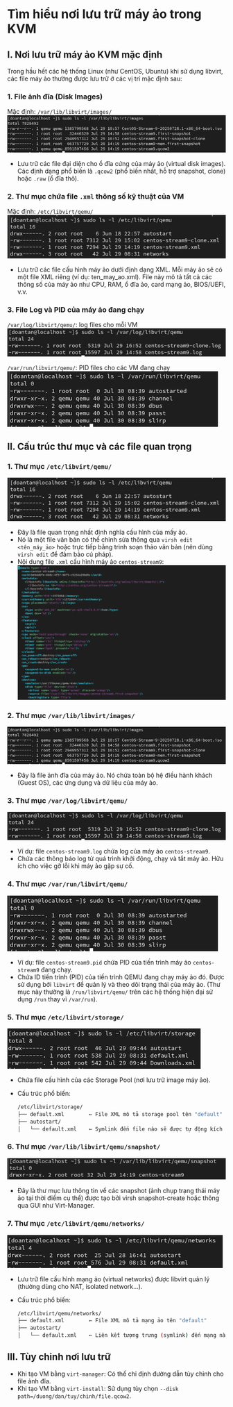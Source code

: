 # Tìm hiểu nơi lưu trữ máy ảo trong KVM

## I. Nơi lưu trữ máy ảo KVM mặc định

Trong hầu hết các hệ thống Linux (như CentOS, Ubuntu) khi sử dụng libvirt, các file máy ảo thường được lưu trữ ở các vị trí mặc định sau:

### 1. File ảnh đĩa (Disk Images)

Mặc định: `/var/lib/libvirt/images/`
![disk images](./images/disk_images.png)

- Lưu trữ các file đại diện cho ổ đĩa cứng của máy ảo (virtual disk images). Các định dạng phổ biến là `.qcow2` (phổ biến nhất, hỗ trợ snapshot, clone) hoặc `.raw` (ổ đĩa thô).

### 2. Thư mục chứa file `.xml` thông số kỹ thuật của VM

Mặc định: `/etc/libvirt/qemu/`
![XML files](./images/xml_file.png)

- Lưu trữ các file cấu hình máy ảo dưới định dạng XML. Mỗi máy ảo sẽ có một file XML riêng (ví dụ: ten_may_ao.xml). File này mô tả tất cả các thông số của máy ảo như CPU, RAM, ổ đĩa ảo, card mạng ảo, BIOS/UEFI, v.v.

### 3. File Log và PID của máy ảo đang chạy

`/var/log/libvirt/qemu/`: log files cho mỗi VM
![log files](./images/log_file.png)

`/var/run/libvirt/qemu/`: PID files cho các VM đang chạy
![PID files](./images/pid_file.png)

## II. Cấu trúc thư mục và các file quan trọng

### 1. Thư mục `/etc/libvirt/qemu/`

![XML files](./images/xml_file.png)

- Đây là file quan trọng nhất định nghĩa cấu hình của mấy ảo.
- Nó là một file văn bản có thể chỉnh sửa thông qua `virsh edit <tên_máy_ảo>` hoặc trực tiếp bằng trình soạn thảo văn bản (nên dùng `virsh edit` để đảm bảo cú pháp).
- Nội dung file `.xml` cấu hình máy ảo `centos-stream9`:
  ![centos-stream9.xml](./images/xml_content.png)

### 2. Thư mục `/var/lib/libvirt/images/`

![disk images](./images/disk_images.png)

- Đây là file ảnh đĩa của máy ảo. Nó chứa toàn bộ hệ điều hành khách (Guest OS), các ứng dụng và dữ liệu của máy ảo.

### 3. Thư mục `/var/log/libvirt/qemu/`

![log files](./images/log_file.png)

- Ví dụ: file `centos-stream9.log` chứa log của máy ảo `centos-stream9`.
- Chứa các thông báo log từ quá trình khởi động, chạy và tắt máy ảo. Hữu ích cho việc gỡ lỗi khi máy ảo gặp sự cố.

### 4. Thư mục `/var/run/libvirt/qemu/`

![PID files](./images/pid_file.png)

- Ví dụ: file `centos-stream9.pid` chứa PID của tiến trình máy ảo `centos-stream9` đang chạy.
- Chứa ID tiến trình (PID) của tiến trình QEMU đang chạy máy ảo đó. Được sử dụng bởi `libvirt` để quản lý và theo dõi trạng thái của máy ảo. (Thư mục này thường là `/run/libvirt/qemu/` trên các hệ thống hiện đại sử dụng `/run` thay vì `/var/run`).

### 5. Thư mục `/etc/libvirt/storage/`

![Storage files](./images/storage_file.png)

- Chứa file cấu hình của các Storage Pool (nơi lưu trữ image máy ảo).
- Cấu trúc phổ biến:

  ```bash
  /etc/libvirt/storage/
  ├── default.xml        ← File XML mô tả storage pool tên "default"
  ├── autostart/
  │   └── default.xml    ← Symlink đến file nào sẽ được tự động kích hoạt khi boot
  ```

### 6. Thư mục `/var/lib/libvirt/qemu/snapshot/`

![Snapshot files](./images/snapshot.png)

- Đây là thư mục lưu thông tin về các snapshot (ảnh chụp trạng thái máy ảo tại thời điểm cụ thể) được tạo bởi virsh snapshot-create hoặc thông qua GUI như Virt-Manager.

### 7. Thư mục `/etc/libvirt/qemu/networks/`

![Network files](./images/network_file.png)

- Lưu trữ file cấu hình mạng ảo (virtual networks) được libvirt quản lý (thường dùng cho NAT, isolated network...).
- Cấu trúc phổ biến:

  ```bash
  /etc/libvirt/qemu/networks/
  ├── default.xml        ← File XML mô tả mạng ảo tên "default"
  ├── autostart/
  │   └── default.xml    ← Liên kết tượng trưng (symlink) đến mạng nào sẽ autostart khi boot

  ```

## III. Tùy chỉnh nơi lưu trữ

- Khi tạo VM bằng `virt-manager`: Có thể chỉ định đường dẫn tùy chỉnh cho file ảnh đĩa.
- Khi tạo VM bằng `virt-install`: Sử dụng tùy chọn `--disk path=/duong/dan/tuy/chinh/file.qcow2`.
